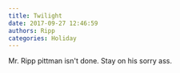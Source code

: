 ```yaml
---
title: Twilight
date: 2017-09-27 12:46:59
authors: Ripp
categories: Holiday
---
```


 Mr. Ripp pittman isn't done. Stay on his sorry ass.